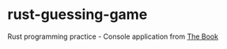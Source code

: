 # rust-guessing-game

Rust programming practice - Console application from [The Book](https://doc.rust-lang.org/book/ch02-00-guessing-game-tutorial.html)

